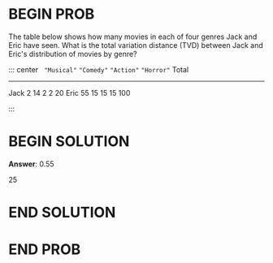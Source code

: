 # BEGIN PROB

The table below shows how many movies in each of four genres Jack and
Eric have seen. What is the total variation distance (TVD) between Jack
and Eric's distribution of movies by genre?

::: center
         `"Musical"`   `"Comedy"`   `"Action"`   `"Horror"`   Total
  ------ ------------- ------------ ------------ ------------ -------
  Jack   2             14           2            2            20
  Eric   55            15           15           15           100

:::

# BEGIN SOLUTION
**Answer**: 0.55

<average>25</average>
# END SOLUTION

# END PROB